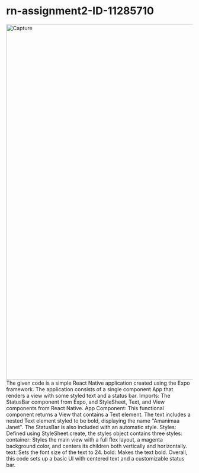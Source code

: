 # rn-assignment2-ID-11285710
<img width="960" alt="Capture" src="https://github.com/AmanimaaJanet/rn-assignment2-ID-11285710/assets/173213129/1644ccba-dc5d-47e8-aba3-9ffe63b719ec">
The given code is a simple React Native application created using the Expo framework.
The application consists of a single component App that renders a view with some styled text and a status bar.
Imports: The StatusBar component from Expo, and StyleSheet, Text, and View components from React Native.
App Component: This functional component returns a View that contains a Text element.
The text includes a nested Text element styled to be bold, displaying the name "Amanimaa Janet". 
The StatusBar is also included with an automatic style.
Styles: Defined using StyleSheet.create, the styles object contains three styles:
container: Styles the main view with a full flex layout, a magenta background color, and centers its children both vertically and horizontally.
text: Sets the font size of the text to 24.
bold: Makes the text bold.
Overall, this code sets up a basic UI with centered text and a customizable status bar.
